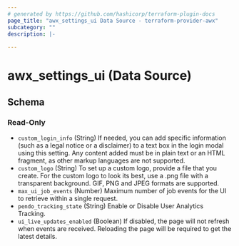 ```yaml
---
# generated by https://github.com/hashicorp/terraform-plugin-docs
page_title: "awx_settings_ui Data Source - terraform-provider-awx"
subcategory: ""
description: |-
  
---
```


# awx_settings_ui (Data Source)





<!-- schema generated by tfplugindocs -->
## Schema

### Read-Only

- `custom_login_info` (String) If needed, you can add specific information (such as a legal notice or a disclaimer) to a text box in the login modal using this setting. Any content added must be in plain text or an HTML fragment, as other markup languages are not supported.
- `custom_logo` (String) To set up a custom logo, provide a file that you create. For the custom logo to look its best, use a .png file with a transparent background. GIF, PNG and JPEG formats are supported.
- `max_ui_job_events` (Number) Maximum number of job events for the UI to retrieve within a single request.
- `pendo_tracking_state` (String) Enable or Disable User Analytics Tracking.
- `ui_live_updates_enabled` (Boolean) If disabled, the page will not refresh when events are received. Reloading the page will be required to get the latest details.
